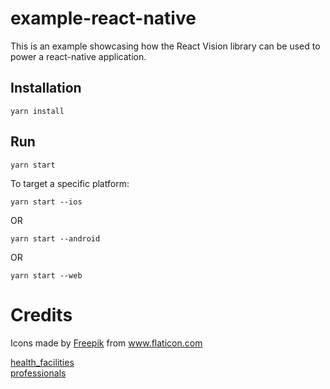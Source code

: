 # example-react-native

This is an example showcasing how the React Vision library can be used to power a react-native application.

## Installation

```
yarn install
```

## Run

```
yarn start
```
To target a specific platform:
```
yarn start --ios
```
OR
```
yarn start --android
```
OR
```
yarn start --web
```

# Credits
<div> Icons made by <a href="https://www.flaticon.com/authors/freepik" title="Freepik">Freepik</a> from <a href="https://www.flaticon.com/" title="Flaticon">www.flaticon.com</a></div>

[health_facilities](assets/health_facilities.png) <br/>
[professionals](assets/professionals.png)